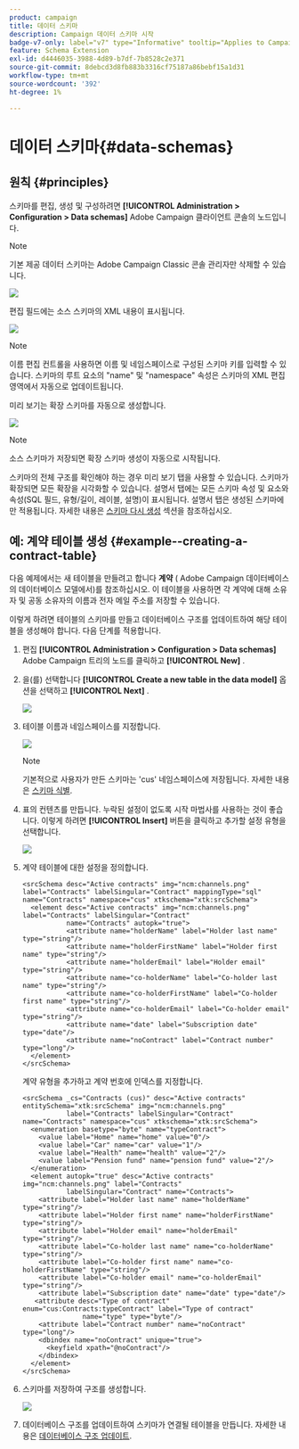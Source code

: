 ```yaml
---
product: campaign
title: 데이터 스키마
description: Campaign 데이터 스키마 시작
badge-v7-only: label="v7" type="Informative" tooltip="Applies to Campaign Classic v7 only"
feature: Schema Extension
exl-id: d4446035-3988-4d89-b7df-7b8528c2e371
source-git-commit: 8debcd3d8fb883b3316cf75187a86bebf15a1d31
workflow-type: tm+mt
source-wordcount: '392'
ht-degree: 1%

---
```


# 데이터 스키마{#data-schemas}

## 원칙 {#principles}

스키마를 편집, 생성 및 구성하려면 **[!UICONTROL Administration > Configuration > Data schemas]** Adobe Campaign 클라이언트 콘솔의 노드입니다.

>[!NOTE]
>
>기본 제공 데이터 스키마는 Adobe Campaign Classic 콘솔 관리자만 삭제할 수 있습니다.

![](assets/d_ncs_integration_schema_navtree.png)

편집 필드에는 소스 스키마의 XML 내용이 표시됩니다.

![](assets/d_ncs_integration_schema_edition.png)

>[!NOTE]
>
>이름 편집 컨트롤을 사용하면 이름 및 네임스페이스로 구성된 스키마 키를 입력할 수 있습니다. 스키마의 루트 요소의 &quot;name&quot; 및 &quot;namespace&quot; 속성은 스키마의 XML 편집 영역에서 자동으로 업데이트됩니다.

미리 보기는 확장 스키마를 자동으로 생성합니다.

![](assets/d_ncs_integration_schema_edition2.png)

>[!NOTE]
>
>소스 스키마가 저장되면 확장 스키마 생성이 자동으로 시작됩니다.

스키마의 전체 구조를 확인해야 하는 경우 미리 보기 탭을 사용할 수 있습니다. 스키마가 확장되면 모든 확장을 시각화할 수 있습니다. 설명서 탭에는 모든 스키마 속성 및 요소와 속성(SQL 필드, 유형/길이, 레이블, 설명)이 표시됩니다. 설명서 탭은 생성된 스키마에만 적용됩니다. 자세한 내용은 [스키마 다시 생성](../../configuration/using/regenerating-schemas.md) 섹션을 참조하십시오.

## 예: 계약 테이블 생성 {#example--creating-a-contract-table}

다음 예제에서는 새 테이블을 만들려고 합니다 **계약** ( Adobe Campaign 데이터베이스의 데이터베이스 모델에서)를 참조하십시오. 이 테이블을 사용하면 각 계약에 대해 소유자 및 공동 소유자의 이름과 전자 메일 주소를 저장할 수 있습니다.

이렇게 하려면 테이블의 스키마를 만들고 데이터베이스 구조를 업데이트하여 해당 테이블을 생성해야 합니다. 다음 단계를 적용합니다.

1. 편집 **[!UICONTROL Administration > Configuration > Data schemas]** Adobe Campaign 트리의 노드를 클릭하고 **[!UICONTROL New]** .
1. 을(를) 선택합니다 **[!UICONTROL Create a new table in the data model]** 옵션을 선택하고 **[!UICONTROL Next]** .

   ![](assets/s_ncs_configuration_create_new_schema.png)

1. 테이블 이름과 네임스페이스를 지정합니다.

   ![](assets/s_ncs_configuration_create_new_param.png)

   >[!NOTE]
   >
   >기본적으로 사용자가 만든 스키마는 &#39;cus&#39; 네임스페이스에 저장됩니다. 자세한 내용은 [스키마 식별](../../configuration/using/about-schema-reference.md#identification-of-a-schema).

1. 표의 컨텐츠를 만듭니다. 누락된 설정이 없도록 시작 마법사를 사용하는 것이 좋습니다. 이렇게 하려면 **[!UICONTROL Insert]** 버튼을 클릭하고 추가할 설정 유형을 선택합니다.

   ![](assets/s_ncs_configuration_create_new_content.png)

1. 계약 테이블에 대한 설정을 정의합니다.

   ```
   <srcSchema desc="Active contracts" img="ncm:channels.png" label="Contracts" labelSingular="Contract" mappingType="sql" name="Contracts" namespace="cus" xtkschema="xtk:srcSchema">
     <element desc="Active contracts" img="ncm:channels.png" label="Contracts" labelSingular="Contract"
              name="Contracts" autopk="true">
              <attribute name="holderName" label="Holder last name" type="string"/>
              <attribute name="holderFirstName" label="Holder first name" type="string"/>
              <attribute name="holderEmail" label="Holder email" type="string"/>
              <attribute name="co-holderName" label="Co-holder last name" type="string"/>           
              <attribute name="co-holderFirstName" label="Co-holder first name" type="string"/>           
              <attribute name="co-holderEmail" label="Co-holder email" type="string"/>    
              <attribute name="date" label="Subscription date" type="date"/>     
              <attribute name="noContract" label="Contract number" type="long"/>  
     </element>
   </srcSchema>
   ```

   계약 유형을 추가하고 계약 번호에 인덱스를 지정합니다.

   ```
   <srcSchema _cs="Contracts (cus)" desc="Active contracts" entitySchema="xtk:srcSchema" img="ncm:channels.png"
              label="Contracts" labelSingular="Contract" name="Contracts" namespace="cus" xtkschema="xtk:srcSchema">
     <enumeration basetype="byte" name="typeContract">
       <value label="Home" name="home" value="0"/>
       <value label="Car" name="car" value="1"/>
       <value label="Health" name="health" value="2"/>
       <value label="Pension fund" name="pension fund" value="2"/>
     </enumeration>
     <element autopk="true" desc="Active contracts" img="ncm:channels.png" label="Contracts"
              labelSingular="Contract" name="Contracts">
       <attribute label="Holder last name" name="holderName" type="string"/>
       <attribute label="Holder first name" name="holderFirstName" type="string"/>
       <attribute label="Holder email" name="holderEmail" type="string"/>
       <attribute label="Co-holder last name" name="co-holderName" type="string"/>
       <attribute label="Co-holder first name" name="co-holderFirstName" type="string"/>
       <attribute label="Co-holder email" name="co-holderEmail" type="string"/>
       <attribute label="Subscription date" name="date" type="date"/>
      <attribute desc="Type of contract" enum="cus:Contracts:typeContract" label="Type of contract"
                  name="type" type="byte"/>
       <attribute label="Contract number" name="noContract" type="long"/>
       <dbindex name="noContract" unique="true">
         <keyfield xpath="@noContract"/>
       </dbindex>
     </element>
   </srcSchema>
   ```

1. 스키마를 저장하여 구조를 생성합니다.

   ![](assets/s_ncs_configuration_structure.png)

1. 데이터베이스 구조를 업데이트하여 스키마가 연결될 테이블을 만듭니다. 자세한 내용은 [데이터베이스 구조 업데이트](../../configuration/using/updating-the-database-structure.md).
